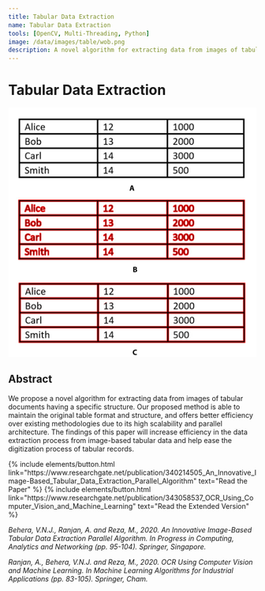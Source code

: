 ```yaml
---
title: Tabular Data Extraction
name: Tabular Data Extraction
tools: [OpenCV, Multi-Threading, Python]
image: /data/images/table/wob.png
description: A novel algorithm for extracting data from images of tabular documents having a specific structure.
---
```


# Tabular Data Extraction

![preview](/data/images/table/wb.png)

## Abstract
We propose a novel algorithm for extracting data from images of tabular documents having a specific structure. Our proposed method is able to maintain the original table format and structure, and offers better efficiency over existing methodologies due to its high scalability and parallel architecture. The findings of this paper will increase efficiency in the data extraction process from image-based tabular data and help ease the digitization process of tabular records.

<p class="text-center">
{% include elements/button.html link="https://www.researchgate.net/publication/340214505_An_Innovative_Image-Based_Tabular_Data_Extraction_Parallel_Algorithm" text="Read the Paper" %}
{% include elements/button.html link="https://www.researchgate.net/publication/343058537_OCR_Using_Computer_Vision_and_Machine_Learning" text="Read the Extended Version" %}
</p>

_Behera, V.N.J., Ranjan, A. and Reza, M., 2020. An Innovative Image-Based Tabular Data Extraction Parallel Algorithm. In Progress in Computing, Analytics and Networking (pp. 95-104). Springer, Singapore._

_Ranjan, A., Behera, V.N.J. and Reza, M., 2020. OCR Using Computer Vision and Machine Learning. In Machine Learning Algorithms for Industrial Applications (pp. 83-105). Springer, Cham._